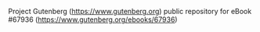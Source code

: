 Project Gutenberg (https://www.gutenberg.org) public repository for
eBook #67936 (https://www.gutenberg.org/ebooks/67936)
